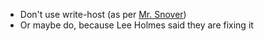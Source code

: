 - Don't use write-host (as per [Mr. Snover](http://www.jsnover.com/blog/2013/12/07/write-host-considered-harmful/))
- Or maybe do, because Lee Holmes said they are fixing it
